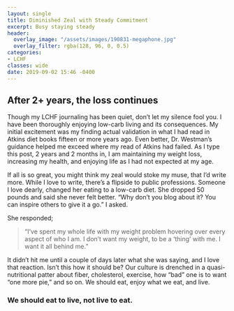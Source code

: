 ```yaml
---
layout: single
title: Diminished Zeal with Steady Commitment
excerpt: Busy staying steady
header:
  overlay_image: "/assets/images/190831-megaphone.jpg"
  overlay_filter: rgba(128, 96, 0, 0.5)
categories:
- LCHF
classes: wide
date: 2019-09-02 15:46 -0400
---
```

## After 2+ years, the loss continues

Though my LCHF journaling has been quiet, don’t let my silence fool you. I have been thoroughly enjoying low-carb living and its consequences. My initial excitement was my finding actual validation in what I had read in Atkins diet books fifteen or more years ago. Even better, Dr. Westman’s guidance helped me exceed where my read of Atkins had failed. As I type this post, 2 years and 2 months in, I am maintaining my weight loss, increasing my health, and enjoying life as I had not expected at my age.

If all is so great, you might think my zeal would stoke my muse, that I’d write more. While I love to write, there’s a flipside to public professions. Someone I love dearly, changed her eating to a low-carb diet. She dropped 50 pounds and said she never felt better. “Why don’t you blog about it? You can inspire others to give it a go.” I asked. 

She responded; 

> “I’ve spent my whole life with my weight problem hovering over every aspect of who I am. I don’t want my weight, to be a ‘thing’ with me. I want it all behind me.” 

It didn’t hit me until a couple of days later what she was saying, and I love that reaction. Isn’t this how it should be? Our culture is drenched in a quasi-nutritional patter about fiber, cholesterol, exercise, how “bad” one is to want “one more pie,” and so on. We should eat, enjoy what we eat, and live. 

### We should eat to live, not live to eat.
